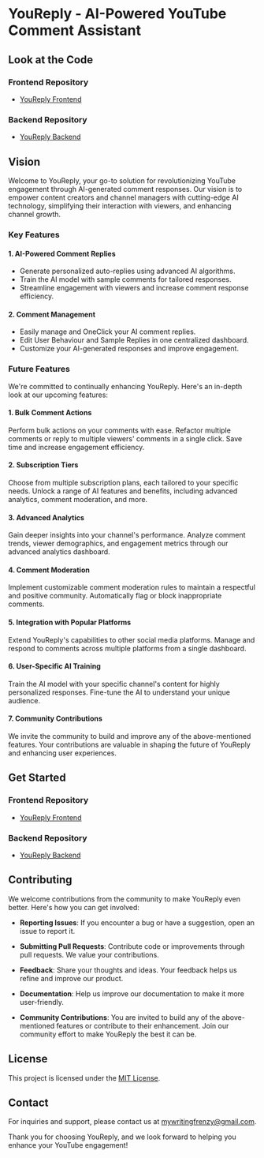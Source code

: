 # YouReply - AI-Powered YouTube Comment Assistant

## Look at the Code

### Frontend Repository

- [YouReply Frontend](link-to-your-frontend-repo)

### Backend Repository

- [YouReply Backend](link-to-your-backend-repo)

## Vision

Welcome to YouReply, your go-to solution for revolutionizing YouTube engagement through AI-generated comment responses. Our vision is to empower content creators and channel managers with cutting-edge AI technology, simplifying their interaction with viewers, and enhancing channel growth.

### Key Features

#### 1. AI-Powered Comment Replies

- Generate personalized auto-replies using advanced AI algorithms.
- Train the AI model with sample comments for tailored responses.
- Streamline engagement with viewers and increase comment response efficiency.

#### 2. Comment Management

- Easily manage and OneClick your AI comment replies.
- Edit User Behaviour and Sample Replies in one centralized dashboard.
- Customize your AI-generated responses and improve engagement.

### Future Features

We're committed to continually enhancing YouReply. Here's an in-depth look at our upcoming features:

#### 1. Bulk Comment Actions

Perform bulk actions on your comments with ease. Refactor multiple comments or reply to multiple viewers' comments in a single click. Save time and increase engagement efficiency.

#### 2. Subscription Tiers

Choose from multiple subscription plans, each tailored to your specific needs. Unlock a range of AI features and benefits, including advanced analytics, comment moderation, and more.

#### 3. Advanced Analytics

Gain deeper insights into your channel's performance. Analyze comment trends, viewer demographics, and engagement metrics through our advanced analytics dashboard.

#### 4. Comment Moderation

Implement customizable comment moderation rules to maintain a respectful and positive community. Automatically flag or block inappropriate comments.

#### 5. Integration with Popular Platforms

Extend YouReply's capabilities to other social media platforms. Manage and respond to comments across multiple platforms from a single dashboard.

#### 6. User-Specific AI Training

Train the AI model with your specific channel's content for highly personalized responses. Fine-tune the AI to understand your unique audience.

#### 7. Community Contributions

We invite the community to build and improve any of the above-mentioned features. Your contributions are valuable in shaping the future of YouReply and enhancing user experiences.

## Get Started


### Frontend Repository

- [YouReply Frontend](link-to-your-frontend-repo)

### Backend Repository

- [YouReply Backend](link-to-your-backend-repo)

## Contributing

We welcome contributions from the community to make YouReply even better. Here's how you can get involved:

- **Reporting Issues**: If you encounter a bug or have a suggestion, open an issue to report it.

- **Submitting Pull Requests**: Contribute code or improvements through pull requests. We value your contributions.

- **Feedback**: Share your thoughts and ideas. Your feedback helps us refine and improve our product.

- **Documentation**: Help us improve our documentation to make it more user-friendly.

- **Community Contributions**: You are invited to build any of the above-mentioned features or contribute to their enhancement. Join our community effort to make YouReply the best it can be.

## License

This project is licensed under the [MIT License](link-to-your-license-file).

## Contact

For inquiries and support, please contact us at [mywritingfrenzy@gmail.com](mailto:mywritingfrenzy@gmail.com).

Thank you for choosing YouReply, and we look forward to helping you enhance your YouTube engagement!

